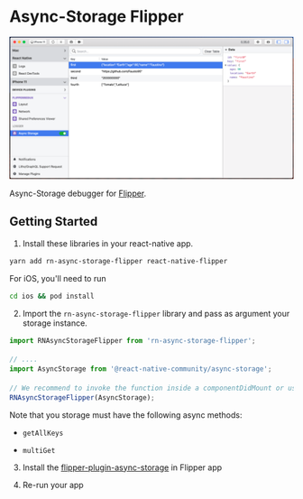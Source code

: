 # Async-Storage Flipper

![plugin](/images/flipper-as.png)

Async-Storage debugger for [Flipper](https://fbflipper.com/).

## Getting Started

1. Install these libraries in your react-native app.

```bash
yarn add rn-async-storage-flipper react-native-flipper
```

For iOS, you'll need to run

```bash
cd ios && pod install
```

2. Import the `rn-async-storage-flipper` library and pass as argument your storage instance.

```javascript
import RNAsyncStorageFlipper from 'rn-async-storage-flipper';

// ....
import AsyncStorage from '@react-native-community/async-storage';

// We recommend to invoke the function inside a componentDidMount or useEffect
RNAsyncStorageFlipper(AsyncStorage);
```

Note that you storage must have the following async methods:

-   `getAllKeys`

-   `multiGet`

3. Install the [flipper-plugin-async-storage](/packages/flipper-plugin-async-storage) in Flipper app

4. Re-run your app
